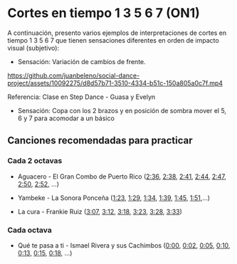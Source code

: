 # Cortes en tiempo 1 3 5 6 7 (ON1)

A continuación, presento varios ejemplos de interpretaciones de cortes en tiempo 1 3 5 6 7 que tienen sensaciones diferentes en orden de impacto visual (subjetivo):


- Sensación: Variación de cambios de frente.

https://github.com/juanbeleno/social-dance-project/assets/10092275/d8d57b71-3510-4334-b51c-150a805a0c7f.mp4

Referencia: Clase en Step Dance - Guasa y Evelyn


- Sensación: Copa con los 2 brazos y en posición de sombra mover el 5, 6 y 7 para acomodar a un básico


## Canciones recomendadas para practicar

### Cada 2 octavas

- Aguacero - El Gran Combo de Puerto Rico ([2:36](https://youtu.be/PDZkbHNDbwo?si=L0gkz5Sd5YyQlBzE&t=156), [2:38](https://youtu.be/PDZkbHNDbwo?si=eah6o_ceAdJ6JSg5&t=158), [2:41](https://youtu.be/PDZkbHNDbwo?si=zFJxLeWQJ8i0jhEb&t=161), [2:44](https://youtu.be/PDZkbHNDbwo?si=UE4Tc_6Xo0IfMYWd&t=164), [2:47](https://youtu.be/PDZkbHNDbwo?si=2p_26OI9ZSOgXG0r&t=167), [2:50](https://youtu.be/PDZkbHNDbwo?si=QeZCku31TdGYYKzU&t=170), [2:52](https://youtu.be/PDZkbHNDbwo?si=Rvubz54CyYWLKftg&t=172), ...)

- Yambeke - La Sonora Ponceña ([1:23](https://youtu.be/8rRS6Quzq0E?si=oDUtjGPetw4mFOwj&t=83), [1:29](https://youtu.be/8rRS6Quzq0E?si=Qf8dSmRJKj_Y6vy6&t=89), [1:34](https://youtu.be/8rRS6Quzq0E?si=gVl05zuthl3BjI9Q&t=94), [1:39](https://youtu.be/8rRS6Quzq0E?si=CCVMV8Kxl4YNepeV&t=99), [1:45](https://youtu.be/8rRS6Quzq0E?si=pRBE_r594XkSKO-_&t=105), [1:51](https://youtu.be/8rRS6Quzq0E?si=NBEiBJOZBXRK2jvh&t=111),...)

- La cura - Frankie Ruiz ([3:07](https://youtu.be/CO0g4WUObCE?si=iDoMZmMC9RTpTw1B&t=187), [3:12](https://youtu.be/CO0g4WUObCE?si=wZ6V2qhlfMCAj5pv&t=192), [3:18](https://youtu.be/CO0g4WUObCE?si=5rtGfV7U6RsGY5xX&t=198), [3:23](https://youtu.be/CO0g4WUObCE?si=xXGx-3ugE03llrmU&t=203), [3:28](https://youtu.be/CO0g4WUObCE?si=PqQeQ_5eOaMUqogR&t=208), [3:33](https://youtu.be/CO0g4WUObCE?si=2nFHKdrn1aDHjXEF&t=213))

### Cada octava

-  Qué te pasa a ti - Ismael Rivera y sus Cachimbos ([0:00](https://youtu.be/DQP6EB2o-pA?si=egGehHyJrHVUqF_c), [0:02](https://youtu.be/DQP6EB2o-pA?si=KIyETjVgdWMoZroG&t=2), [0:05](https://youtu.be/DQP6EB2o-pA?si=qvADr1x4zsx67FB-&t=5), [0:10](https://youtu.be/DQP6EB2o-pA?si=UdnxZb-QY8uolzII&t=10), [0:13](https://youtu.be/DQP6EB2o-pA?si=BiQSR3_frYWipk0p&t=13), [0:15](https://youtu.be/DQP6EB2o-pA?si=I041LLqPyDiYItK_&t=15), [0:18](https://youtu.be/DQP6EB2o-pA?si=UifQe9QqPSdC_bNB&t=18), ...)
